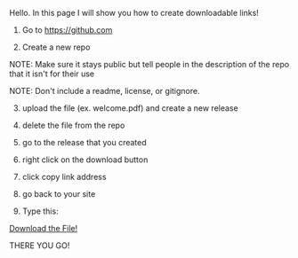 Hello. In this page I will show you how to create downloadable links!

1. Go to https://github.com

2. Create a new repo

NOTE: Make sure it stays public but tell people in the description of the repo that it isn't for their use

NOTE: Don't include a readme, license, or gitignore.

3. upload the file (ex. welcome.pdf) and create a new release

4. delete the file from the repo

5. go to the release that you created

6. right click on the download button

7. click copy link address

8. go back to your site

9. Type this:

<a href="paste the link in the quotes"> Download the File! </a>

THERE YOU GO!
